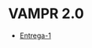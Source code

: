 # VAMPR 2.0

* [Entrega-1](https://github.com/Javier-de-Jesus-Ortiz-Miss/Proyecto-FIS/tree/entrega-1#entrega-1)
